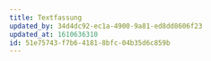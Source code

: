 ```yaml
---
title: Textfassung
updated_by: 34d4dc92-ec1a-4900-9a81-ed8dd8606f23
updated_at: 1610636310
id: 51e75743-f7b6-4181-8bfc-04b35d6c859b
---
```

